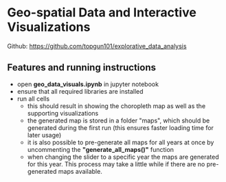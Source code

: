 # Geo-spatial Data and Interactive Visualizations
Github: https://github.com/topgun101/explorative_data_analysis

## Features and running instructions
- open **geo_data_visuals.ipynb** in jupyter notebook
- ensure that all required libraries are installed
- run all cells
  - this should result in showing the choropleth map as well as the supporting visualizations
  - the generated map is stored in a folder "maps", which should be generated during the first run 
  (this ensures faster loading time for later usage)
  - it is also possible to pre-generate all maps for all years at once by uncommenting the **"generate_all_maps()"** function
  - when changing the slider to a specific year the maps are generated for this year.
  This process may take a little while if there are no pre-generated maps available.
